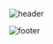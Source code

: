 ![header](https://capsule-render.vercel.app/api?type=soft&text=GDSC_Algorithm&animation=fadeIn&fontColor=000080)


![footer](https://capsule-render.vercel.app/api?section=footer)
